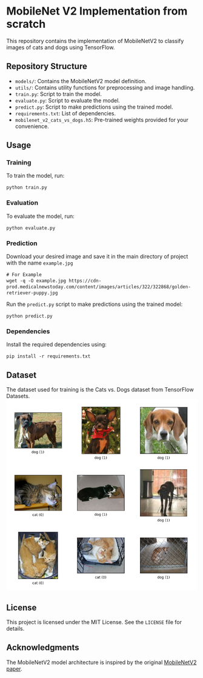 # MobileNet V2 Implementation from scratch
This repository contains the implementation of MobileNetV2 to classify images of cats and dogs using TensorFlow.

## Repository Structure
- `models/`: Contains the MobileNetV2 model definition.
- `utils/`: Contains utility functions for preprocessing and image handling.
- `train.py`: Script to train the model.
- `evaluate.py`: Script to evaluate the model.
- `predict.py`: Script to make predictions using the trained model.
- `requirements.txt`: List of dependencies.
- `mobilenet_v2_cats_vs_dogs.h5`: Pre-trained weights provided for your convenience.

## Usage
### Training
To train the model, run:
```
python train.py
```

### Evaluation
To evaluate the model, run:
```
python evaluate.py
```

### Prediction
Download your desired image and save it in the main directory of project with the name `example.jpg`
```
# For Example
wget -q -O example.jpg https://cdn-prod.medicalnewstoday.com/content/images/articles/322/322868/golden-retriever-puppy.jpg
```
Run the `predict.py` script to make predictions using the trained model:
```
python predict.py
```

### Dependencies
Install the required dependencies using:
```
pip install -r requirements.txt
```

## Dataset
The dataset used for training is the Cats vs. Dogs dataset from TensorFlow Datasets.
![Cats vs. Dogs dataset](https://github.com/smhatefi/mobilenet_v1/blob/main/cats_vs_dogs.png)

## License

This project is licensed under the MIT License. See the `LICENSE` file for details.


## Acknowledgments

The MobileNetV2 model architecture is inspired by the original [MobileNetV2 paper](https://arxiv.org/abs/1801.04381).
